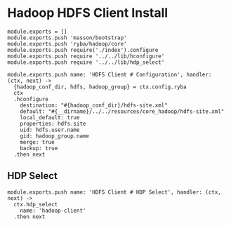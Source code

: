 
# Hadoop HDFS Client Install

    module.exports = []
    module.exports.push 'masson/bootstrap'
    module.exports.push 'ryba/hadoop/core'
    module.exports.push require('./index').configure
    module.exports.push require '../../lib/hconfigure'
    module.exports.push require '../../lib/hdp_select'

    module.exports.push name: 'HDFS Client # Configuration', handler: (ctx, next) ->
      {hadoop_conf_dir, hdfs, hadoop_group} = ctx.config.ryba
      ctx
      .hconfigure
        destination: "#{hadoop_conf_dir}/hdfs-site.xml"
        default: "#{__dirname}/../../resources/core_hadoop/hdfs-site.xml"
        local_default: true
        properties: hdfs.site
        uid: hdfs.user.name
        gid: hadoop_group.name
        merge: true
        backup: true
      .then next

## HDP Select

    module.exports.push name: 'HDFS Client # HDP Select', handler: (ctx, next) ->
      ctx.hdp_select
        name: 'hadoop-client'
      .then next
